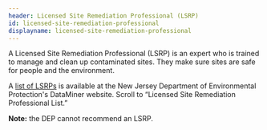 ```yaml
---
header: Licensed Site Remediation Professional (LSRP)
id: licensed-site-remediation-professional
displayname: licensed-site-remediation-professional
---
```

 A Licensed Site Remediation Professional (LSRP) is an expert who is trained to manage and clean up contaminated sites. They make sure sites are safe for people and the environment. 

A [list of LSRPs](https://njems.nj.gov/DataMiner/Search/SearchByCategory?isExternal=y&getCategory=y&catName=Site+Remediation) is available at the New Jersey Department of Environmental Protection's DataMiner website. Scroll to “Licensed Site Remediation Professional List.”  

**Note:** the DEP cannot recommend an LSRP.